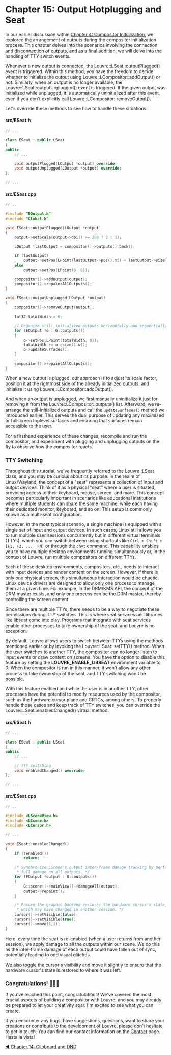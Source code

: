 # Chapter 15: Output Hotplugging and Seat

In our earlier discussion within [Chapter 4: Compositor Initialization](md_md_tutorial_04.html), we explored the arrangement of outputs during the compositor initialization process. This chapter delves into the scenarios involving the connection and disconnection of outputs, and as a final addition, we will delve into the handling of TTY switch events.

Whenever a new output is connected, the Louvre::LSeat::outputPlugged() event is triggered. Within this method, you have the freedom to decide whether to initialize the output using Louvre::LCompositor::addOutput() or not. Similarly, when an output is no longer available, the Louvre::LSeat::outputUnplugged() event is triggered. If the given output was initialized while unplugged, it is automatically uninitialized after this event, even if you don't explicitly call Louvre::LCompositor::removeOutput().

Let's override these methods to see how to handle these situations:

#### src/ESeat.h

```cpp
// ...

class ESeat : public LSeat
{
public:
    // ...

    void outputPlugged(LOutput *output) override;
    void outputUnplugged(LOutput *output) override;
};

// ...
```

#### src/ESeat.cpp

```cpp
// ..

#include "EOutput.h"
#include "Global.h"

void ESeat::outputPlugged(LOutput *output)
{
    output->setScale(output->dpi() >= 200 ? 2 : 1);

    LOutput *lastOutput = compositor()->outputs().back();

    if (lastOutput)
        output->setPos(LPoint(lastOutput->pos().x() + lastOutput->size().x(), 0));
    else
        output->setPos(LPoint(0, 0));

    compositor()->addOutput(output);
    compositor()->repaintAllOutputs();
}

void ESeat::outputUnplugged(LOutput *output)
{
    compositor()->removeOutput(output);

    Int32 totalWidth = 0;

    // Organize still initialized outputs horizontally and sequentially.
    for (EOutput *o : G::outputs())
    {
        o->setPos(LPoint(totalWidth, 0));
        totalWidth += o->size().w();
        o->updateSurfaces();
    }

    compositor()->repaintAllOutputs();
}
```

When a new output is plugged, our approach is to adjust its scale factor, position it at the rightmost side of the already initialized outputs, and initialize it using Louvre::LCompositor::addOutput().

And when an output is unplugged, we first manually uninitialize it just for removing it from the Louvre::LCompositor::outputs() list. Afterward, we re-arrange the still-initialized outputs and call the `updateSurfaces()` method we introduced earlier. This serves the dual purpose of updating any maximized or fullscreen toplevel surfaces and ensuring that surfaces remain accessible to the user.

For a firsthand experience of these changes, recompile and run the compositor, and experiment with plugging and unplugging outputs on the fly to observe how the compositor reacts.

### TTY Switching

Throughout this tutorial, we've frequently referred to the Louvre::LSeat class, and you may be curious about its purpose. In the realm of Linux/Wayland, the concept of a "seat" represents a collection of input and output devices. Think of it as a physical "seat" where a user is situated, providing access to their keyboard, mouse, screen, and more. This concept becomes particularly important in scenarios like educational institutions where multiple students can share the same machine, while each having their dedicated monitor, keyboard, and so on. This setup is commonly known as a multi-seat configuration.

However, in the most typical scenario, a single machine is equipped with a single set of input and output devices. In such cases, Linux still allows you to run multiple user sessions concurrently but in different virtual terminals (TTYs), which you can switch between using shortcuts like `Ctrl + Shift + [F1, F2, ..., FN]` or through the `chvt` command. This capability enables you to have multiple desktop environments running simultaneously or, in the context of Louvre, run multiple compositors on different TTYs.

Each of these desktop environments, compositors, etc., needs to interact with input devices and render content on the screen. However, if there is only one physical screen, this simultaneous interaction would be chaotic. Linux device drivers are designed to allow only one process to manage them at a given time. For example, in the DRM/KMS API, the concept of the DRM master exists, and only one process can be the DRM master, thereby controlling the screen content.

Since there are multiple TTYs, there needs to be a way to negotiate these permissions during TTY switches. This is where seat services and libraries like [libseat](https://github.com/kennylevinsen/seatd) come into play. Programs that integrate with seat services enable other processes to take ownership of the seat, and Louvre is no exception.

By default, Louvre allows users to switch between TTYs using the methods mentioned earlier or by invoking the Louvre::LSeat::setTTY() method. When the user switches to another TTY, the compositor can no longer listen to input events or draw content on screens. You have the option to disable this feature by setting the **LOUVRE_ENABLE_LIBSEAT** environment variable to 0. When the compositor is run in this manner, it won't allow any other process to take ownership of the seat, and TTY switching won't be possible.

With this feature enabled and while the user is in another TTY, other processes have the potential to modify resources used by the compositor, such as the hardware cursor plane and CRTCs, among others. To properly handle those cases and keep track of TTY switches, you can override the Louvre::LSeat::enabledChanged() virtual method.

#### src/ESeat.h

```cpp
// ...

class ESeat : public LSeat
{
public:
    // ...

    // TTY switching
    void enabledChanged() override;
};

// ...
```

#### src/ESeat.cpp

```cpp
// ..

#include <LSceneView.h>
#include <LScene.h>
#include <LCursor.h>

// ...

void ESeat::enabledChanged()
{
    if (!enabled())
        return;

    /* Synchronize LScene's output inter-frame damage tracking by performing
     * full damage on all outputs. */
    for (EOutput *output : G::outputs())
    {
        G::scene()->mainView()->damageAll(output);
        output->repaint();
    }

    /* Ensure the graphic backend restores the hardware cursor's state,
     * which may have changed in another session. */
    cursor()->setVisible(false);
    cursor()->setVisible(true);
    cursor()->move(1,1);
}
```

Here, every time the seat is re-enabled (when a user returns from another session), we apply damage to all the outputs within our scene. We do this as the inter-frame damage of each output could have fallen out of sync, potentially leading to odd visual glitches.

We also toggle the cursor's visibility and move it slightly to ensure that the hardware cursor's state is restored to where it was left.

### Congratulations! 🎉👏🥳

If you've reached this point, congratulations! We've covered the most crucial aspects of building a compositor with Louvre, and you may already be prepared to let your creativity soar. I'm excited to see what you can create.

If you encounter any bugs, have suggestions, questions, want to share your creations or contribute to the development of Louvre, please don't hesitate to get in touch. You can find our contact information on the [Contact](md_md__contact.html) page. Hasta la vista!

<a href="md_md_tutorial_14.html">◀ Chapter 14: Clipboard and DND</a>